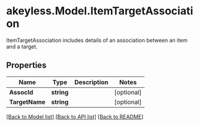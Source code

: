 # akeyless.Model.ItemTargetAssociation
ItemTargetAssociation includes details of an association between an item and a target.
## Properties

Name | Type | Description | Notes
------------ | ------------- | ------------- | -------------
**AssocId** | **string** |  | [optional] 
**TargetName** | **string** |  | [optional] 

[[Back to Model list]](../README.md#documentation-for-models) [[Back to API list]](../README.md#documentation-for-api-endpoints) [[Back to README]](../README.md)

